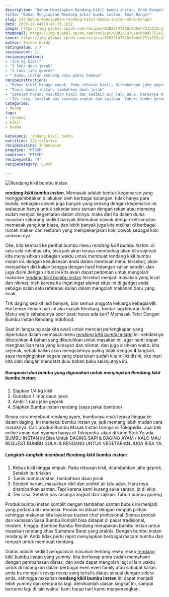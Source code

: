```yaml
---
description: "Bahan Menyiapkan Rendang kikil bumbu instan, Enak Banget"
title: "Bahan Menyiapkan Rendang kikil bumbu instan, Enak Banget"
slug: 147-bahan-menyiapkan-rendang-kikil-bumbu-instan-enak-banget
date: 2020-11-04T19:48:33.163Z
image: https://img-global.cpcdn.com/recipes/83823147828c0bbd/751x532cq70/rendang-kikil-bumbu-instan-foto-resep-utama.jpg
thumbnail: https://img-global.cpcdn.com/recipes/83823147828c0bbd/751x532cq70/rendang-kikil-bumbu-instan-foto-resep-utama.jpg
cover: https://img-global.cpcdn.com/recipes/83823147828c0bbd/751x532cq70/rendang-kikil-bumbu-instan-foto-resep-utama.jpg
author: Teresa Hardy
ratingvalue: 3.7
reviewcount: 11
recipeingredient:
- "1/4 kg kikil"
- "1 lmbr daun jeruk"
- "1 ruas jahe geprek"
- " Bumbu instan rendang saya pakai bamboo"
recipeinstructions:
- "Rebus kikil hingga empuk. Pada rebusan kikil, ditambahkan jahe geprek. Setelah itu tiriskan"
- "Tumis bumbu instan, tambahkan daun jeruk"
- "Setelah harum, masukkan kikil dan sedikit air lalu aduk. Harusnya ditambahkan santan. Tapi karena kami kurang suka santan, jd di skip"
- "Tes rasa. Setelah pas rasanya angkat dan sajikan. Taburi bumbu goreng"
categories:
- Resep
tags:
- rendang
- kikil
- bumbu

katakunci: rendang kikil bumbu 
nutrition: 222 calories
recipecuisine: Indonesian
preptime: "PT35M"
cooktime: "PT55M"
recipeyield: "4"
recipecategory: Lunch

---
```



![Rendang kikil bumbu instan](https://img-global.cpcdn.com/recipes/83823147828c0bbd/751x532cq70/rendang-kikil-bumbu-instan-foto-resep-utama.jpg)

<b><i>rendang kikil bumbu instan</i></b>, Memasak adalah bentuk kegemaran yang menggembirakan dilakukan oleh berbagai kalangan. tidak hanya para bunda, sebagian cowok juga banyak yang senang dengan kegemaran ini. walaupun hanya untuk sekedar seru seruan dengan rekan atau memang sudah menjadi kegemaran dalam dirinya. maka dari itu dalam dunia masakan sekarang sedikit banyak ditemukan cowok dengan ketrampilan memasak yang luar biasa, dan lebih banyak juga kita melihat di berbagai rumah makan dan restoran yang mempekerjakan koki cowok sebagai koki andalan nya.

Oke, kita kembali ke perihal bumbu menu <i>rendang kikil bumbu instan</i>. di sela sela rutinitas kita, bisa jadi akan terasa membahagiakan bila sejenak kita menyisihkan sebagian waktu untuk membuat rendang kikil bumbu instan ini. dengan kesuksesan anda dalam membuat menu tersebut, akan menjadikan diri kalian bangga dengan hasil hidangan kalian sendiri. dan juga disini dengan situs ini kita akan dapat pedoman untuk mengolah makanan <u>rendang kikil bumbu instan</u> tersebut menjadi masakan yang lezat dan nikmat, oleh karena itu ingat ingat alamat situs ini di gadget anda sebagai salah satu referensi kalian dalam mengolah makanan baru yang enak.

Trik daging sedikit jadi banyak, biar semua anggota keluarga kebagian😁. Hai teman-teman hari ini aku masak Rendang, bentar lagi lebaran lohh Menu wajib sahabatnya opor pasti harus ada kan? Memasak Telor Dengan Bumbu Instan Rendang Indofood.


Saat ini langsung saja kita awali untuk mencari perlengkapan yang diperlukan dalam memasak menu <u><i>rendang kikil bumbu instan</i></u> ini. setidaknya dibutuhkan <b>4</b> bahan yang dibutuhkan untuk masakan ini. agar nanti dapat menghasilkan rasa yang lumayan dan nikmat. dan juga sisihkan waktu kita sejenak, sebab kalian akan mengolahnya paling tidak dengan <b>4</b> langkah. saya menginginkan segala yang diperlukan sudah kita miliki disini, oke mari kita olah dengan mencatat dulu bahan baku selanjutnya ini.

<!--inarticleads1-->

##### Komposisi dan bumbu yang digunakan untuk menyiapkan Rendang kikil bumbu instan:

1. Siapkan 1/4 kg kikil
1. Gunakan 1 lmbr daun jeruk
1. Ambil 1 ruas jahe geprek
1. Siapkan  Bumbu instan rendang (saya pakai bamboo)


Resep cara membuat rendang ayam, bumbunya enak terasa hingga ke dalam daging. Ini memakai bumbu instan ya, jadi memang lebih mudah cara masaknya. Cari produk Bumbu Masak Instan lainnya di Tokopedia. Jual beli online aman dan nyaman hanya di Tokopedia. akan di kirim Stok Yg ada BUMBU INSTAN ini Bisa Untuk DAGING SAPI &amp; DAGING AYAM / KALO MAU REQUEST BUMBU GULAI &amp; RENDANG UNTUK VEGETARIAN JUGA BISA YA. 

<!--inarticleads2-->

##### Langkah-langkah membuat Rendang kikil bumbu instan:

1. Rebus kikil hingga empuk. Pada rebusan kikil, ditambahkan jahe geprek. Setelah itu tiriskan
1. Tumis bumbu instan, tambahkan daun jeruk
1. Setelah harum, masukkan kikil dan sedikit air lalu aduk. Harusnya ditambahkan santan. Tapi karena kami kurang suka santan, jd di skip
1. Tes rasa. Setelah pas rasanya angkat dan sajikan. Taburi bumbu goreng


Produk bumbu instan komplit dengan tambahan santan bubuk ini menjadi yang pertama di Indonesia. Produk ini dibuat dengan rempah pilihan sehingga makanan kita layaknya buatan chef profesional. Semua produk dan kemasan Sasa Bumbu Komplit bisa didapat di pasar tradisional, modern, hingga. Bamboe Bumbu Rendang merupakan bumbu instan untuk masakan rendang khas Sumatera Barat yang praktis. Dengan bumbu instan rendang ini Anda tidak perlu repot menyiapkan berbagai macam bumbu dan rempah untuk membuat rendang. 

Diatas adalah sedikit pengulasan masakan tentang resep resep <u>rendang kikil bumbu instan</u> yang yummy. kita berharap anda sudah memahami dengan pembahasan diatas, dan anda dapat mengolah lagi di lain waktu untuk di hidangkan dalam berbagai even even family atau sahabat kalian. anda bs mengulik resep resep yang tertulis diatas sesuai dengan selera anda, sehingga makanan <b>rendang kikil bumbu instan</b> ini dapat menjadi lebih yummy dan sempurna lagi. demikianlah ulasan singkat ini, sampai bertemu lagi di lain waktu. kami harap hari kamu menyenangkan.
